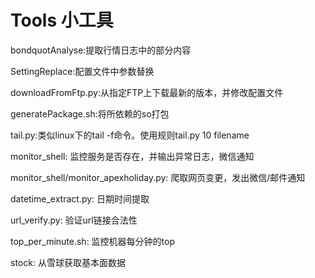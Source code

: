 # Tools 小工具

bondquotAnalyse:提取行情日志中的部分内容

SettingReplace:配置文件中参数替换

downloadFromFtp.py:从指定FTP上下载最新的版本，并修改配置文件

generatePackage.sh:将所依赖的so打包

tail.py:类似linux下的tail -f命令。使用规则tail.py 10 filename

monitor_shell: 监控服务是否存在，并输出异常日志，微信通知

monitor_shell/monitor_apexholiday.py: 爬取网页变更，发出微信/邮件通知

datetime_extract.py: 日期时间提取

url_verify.py: 验证url链接合法性

top_per_minute.sh: 监控机器每分钟的top

stock: 从雪球获取基本面数据
